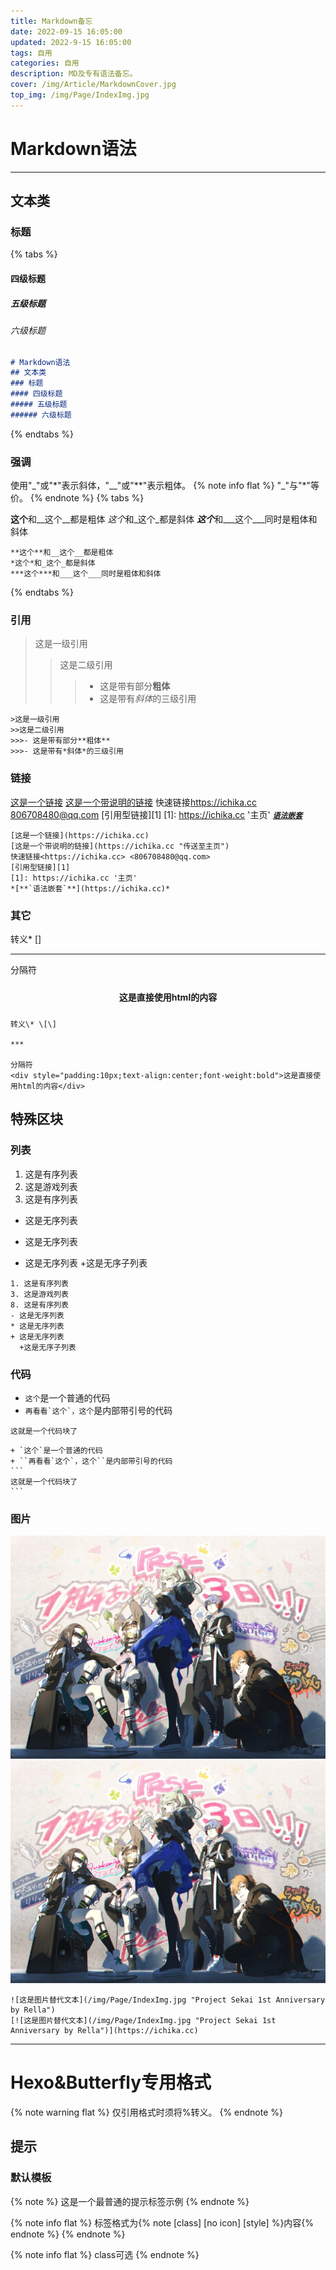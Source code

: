 ```yaml
---
title: Markdown备忘
date: 2022-09-15 16:05:00
updated: 2022-9-15 16:05:00
tags: 自用
categories: 自用
description: MD及专有语法备忘。
cover: /img/Article/MarkdownCover.jpg
top_img: /img/Page/IndexImg.jpg
---
```

# Markdown语法

***

## 文本类
### 标题
{% tabs %}
<!-- tab 示例 -->
#### 四级标题
##### 五级标题
###### 六级标题
<!-- endtab -->

<!-- tab Markdown -->
```markdown
# Markdown语法
## 文本类
### 标题
#### 四级标题
##### 五级标题
###### 六级标题
```
<!-- endtab-->
{% endtabs %}

### 强调
使用"\_"或"\*"表示斜体，"\_\_"或"\*\*"表示粗体。
{% note info flat %}
"\_"与"\*"等价。
{% endnote %}
{% tabs %}
<!-- tab 示例 -->
**这个**和__这个__都是粗体
*这个*和_这个_都是斜体
***这个***和___这个___同时是粗体和斜体
<!-- endtab -->

<!-- tab Markdown -->
```
**这个**和__这个__都是粗体
*这个*和_这个_都是斜体
***这个***和___这个___同时是粗体和斜体
```
<!-- endtab -->
{% endtabs %}

### 引用
>这是一级引用
>>这是二级引用
>>>- 这是带有部分**粗体**
>>>- 这是带有*斜体*的三级引用
```
>这是一级引用
>>这是二级引用
>>>- 这是带有部分**粗体**
>>>- 这是带有*斜体*的三级引用
```

### 链接
[这是一个链接](https://ichika.cc)
[这是一个带说明的链接](https://ichika.cc "传送至主页")
快速链接<https://ichika.cc> <806708480@qq.com>
[引用型链接][1]
[1]: https://ichika.cc '主页'
*[**`语法嵌套`**](https://ichika.cc)*
```
[这是一个链接](https://ichika.cc)
[这是一个带说明的链接](https://ichika.cc "传送至主页")
快速链接<https://ichika.cc> <806708480@qq.com>
[引用型链接][1]
[1]: https://ichika.cc '主页'
*[**`语法嵌套`**](https://ichika.cc)*
```

### 其它
转义\* \[\]

***

分隔符
<div style="padding:10px;text-align:center;font-weight:bold">这是直接使用html的内容</div>

```
转义\* \[\]

***

分隔符
<div style="padding:10px;text-align:center;font-weight:bold">这是直接使用html的内容</div>
```

## 特殊区块
### 列表
1. 这是有序列表
3. 这是游戏列表
8. 这是有序列表
- 这是无序列表
* 这是无序列表
+ 这是无序列表
  +这是无序子列表
```
1. 这是有序列表
3. 这是游戏列表
8. 这是有序列表
- 这是无序列表
* 这是无序列表
+ 这是无序列表
  +这是无序子列表
```

### 代码
+ `这个`是一个普通的代码
+ ``再看看`这个`，这个``是内部带引号的代码
```
这就是一个代码块了
```
````
+ `这个`是一个普通的代码
+ ``再看看`这个`，这个``是内部带引号的代码
```
这就是一个代码块了
```
````

### 图片
![这是图片替代文本](/img/Page/IndexImg.jpg "Project Sekai 1st Anniversary by Rella")
[![这是图片替代文本](/img/Page/IndexImg.jpg "Project Sekai 1st Anniversary by Rella")](https://ichika.cc)
```
![这是图片替代文本](/img/Page/IndexImg.jpg "Project Sekai 1st Anniversary by Rella")
[![这是图片替代文本](/img/Page/IndexImg.jpg "Project Sekai 1st Anniversary by Rella")](https://ichika.cc)
```

***

# Hexo&Butterfly专用格式
{% note warning flat %}
仅引用格式时须将%转义。
{% endnote %}
## 提示
### 默认模板
{% note %}
这是一个最普通的提示标签示例
{% endnote %}

{% note info flat %}
标签格式为{\% note \[class\] \[no icon\] \[style\] \%}内容{\% endnote \%}
{% endnote %}

{% note info flat %}
class可选
{% endnote %}